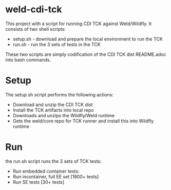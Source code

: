 # weld-cdi-tck

This project with a script for running CDI TCK against Weld/Wildfly. It consists of
two shell scripts:
* setup.sh - download and prepare the local environment to run the TCK
* run.sh - run the 3 sets of tests in the TCK

These two scripts are simply codification of the CDI TCK dist README.adoc into bash
commands.

# Setup
The setup.sh script performs the following actions:
* Download and unzip the CDI TCK dist
* Install the TCK artifacts into local repo
* Downloads and unzips the Wildfly/Weld runtime
* Gets the weld/core repo for TCK runner and install this into Wildfly runtime

# Run
the run.sh script runs the 3 sets of TCK tests:
* Run embedded container tests:
* Run incontainer, full EE set [1800+ tests]
* Run SE tests [30+ tests]
